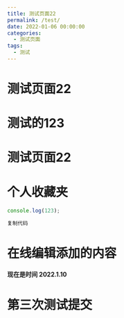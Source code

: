 ```yaml
---
title: 测试页面22
permalink: /test/
date: 2022-01-06 00:00:00
categories: 
  - 测试页面
tags: 
  - 测试
---
```

# 测试页面22
# 测试的123
# 测试页面22
# 个人收藏夹
```javascript
console.log(123);

复制代码
```

# 在线编辑添加的内容
#### 现在是时间 2022.1.10
# 第三次测试提交

